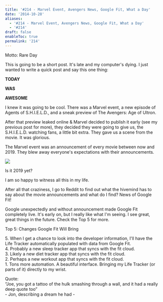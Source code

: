 ```yaml
---
title: '#214 - Marvel Event, Avengers News, Google Fit, What a Day'
date: '2014-10-28'
aliases:
  - '#214 - Marvel Event, Avengers News, Google Fit, What a Day'
  - '#214'
draft: false
enableToc: true
permalink: '214'
---
```


Motto: Rare Day

  
This is going to be a short post. It's late and my computer's dying. I just wanted to write a quick post and say this one thing:

  
**TODAY**

**WAS**

**AWESOME**

I knew it was going to be cool. There was a Marvel event, a new episode of Agents of S.H.I.E.L.D., and a sneak preview of The Avengers: Age of Ultron. 

  
After that preview leaked online & Marvel decided to publish it early (see my previous post for more), they decided they were going to give us, the S.H.I.E.L.D. watching fans, a little bit extra. They gave us a scene from the movie. It was glorious.

  
The Marvel event was an announcement of every movie between now and 2019\. They blew away everyone's expectations with their announcements.  
  
[![](assets/214-1.jpg)](http://3.bp.blogspot.com/-gNv%5Fdd0n4gg/VFBZSSajxCI/AAAAAAABf0E/yYh119XM6Jw/s1600/%23214%2B-%2Bmarvelstudios.jpg)

  
Is it 2019 yet?  
  
I am so happy to witness all this in my life.  
  
After all that craziness, I go to Reddit to find out what the hivemind has to say about the movie announcements and what do I find? News of Google Fit!  
  
Google unexpectedly and without announcement made Google Fit completely live. It's early on, but I really like what I'm seeing. I see great, great things in the future. Check the Top 5 for more.

  
Top 5: Changes Google Fit Will Bring

5\. When I get a chance to look into the developer information, I'll have the Life Tracker automatically populated with data from Google Fit.  
4\. Probably a new sleep tracker app that syncs with the fit cloud.  
3\. Likely a new diet tracker app that syncs with the fit cloud.   
2\. Perhaps a new workout app that syncs with the fit cloud.  
1\. Tons more automation. A beautiful interface. Bringing my Life Tracker (or parts of it) directly to my wrist.  
  
Quote:   
“Joe, you got a tattoo of the hulk smashing through a wall, and it had a really deep quote too”  
\- Jon, describing a dream he had -
